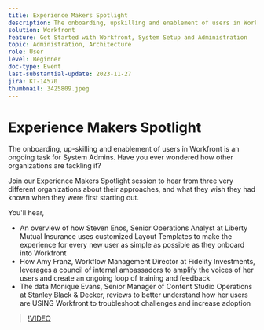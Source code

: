 ```yaml
---
title: Experience Makers Spotlight
description: The onboarding, upskilling and enablement of users in Workfront is an ongoing task for System Admins. Have you ever wondered how other organizations are tackling it? Join our Experience Makers Spotlight session to hear from three very different organizations about their approaches, and what they wish they had known when they were first starting out.
solution: Workfront
feature: Get Started with Workfront, System Setup and Administration
topic: Administration, Architecture
role: User
level: Beginner
doc-type: Event
last-substantial-update: 2023-11-27
jira: KT-14570
thumbnail: 3425809.jpeg
---
```


# Experience Makers Spotlight

The onboarding, up-skilling and enablement of users in Workfront is an ongoing task for System Admins. Have you ever wondered how other organizations are tackling it?

Join our Experience Makers Spotlight session to hear from three very different organizations about their approaches, and what they wish they had known when they were first starting out.

You'll hear,

* An overview of how Steven Enos, Senior Operations Analyst at Liberty Mutual Insurance uses customized Layout Templates to make the experience for every new user as simple as possible as they onboard into Workfront
* How Amy Franz, Workflow Management Director at Fidelity Investments, leverages a council of internal ambassadors to amplify the voices of her users and create an ongoing loop of training and feedback
* The data Monique Evans, Senior Manager of Content Studio Operations at Stanley Black & Decker, reviews to better understand how her users are USING Workfront to troubleshoot challenges and increase adoption

>[!VIDEO](https://video.tv.adobe.com/v/3425809/?learn=on)
